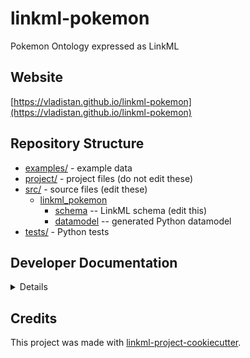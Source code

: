 # linkml-pokemon

Pokemon Ontology expressed as LinkML

## Website

[https://vladistan.github.io/linkml-pokemon](https://vladistan.github.io/linkml-pokemon)

## Repository Structure

* [examples/](examples/) - example data
* [project/](project/) - project files (do not edit these)
* [src/](src/) - source files (edit these)
  * [linkml_pokemon](src/linkml_pokemon)
    * [schema](src/linkml_pokemon/schema) -- LinkML schema
      (edit this)
    * [datamodel](src/linkml_pokemon/datamodel) -- generated
      Python datamodel
* [tests/](tests/) - Python tests

## Developer Documentation

<details>
Use the `make` command to generate project artefacts:

* `make all`: make everything
* `make deploy`: deploys site
</details>

## Credits

This project was made with
[linkml-project-cookiecutter](https://github.com/linkml/linkml-project-cookiecutter).
